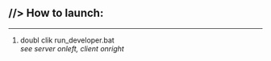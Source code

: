 <h2>//> How to launch:</h2>
<hr>
<ol>
  <li> doubl clik run_developer.bat </li>
  <i> see server onleft, client onright </i>

